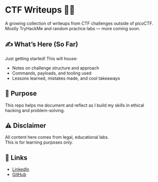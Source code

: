 # CTF Writeups 🧩📁

A growing collection of writeups from CTF challenges outside of picoCTF.  
Mostly TryHackMe and random practice labs — more coming soon.

## ✍️ What’s Here (So Far)
Just getting started! This will house:
- Notes on challenge structure and approach
- Commands, payloads, and tooling used
- Lessons learned, mistakes made, and cool takeaways

## 🧠 Purpose
This repo helps me document and reflect as I build my skills in ethical hacking and problem-solving.

## ⚠️ Disclaimer
All content here comes from legal, educational labs.  
This is for learning purposes only.

## 📎 Links
- [LinkedIn](https://www.linkedin.com/in/deltonrobinson/)  
- [GitHub](https://github.com/deltonrobinson)


<!-- TEMPLATE

## Challenge: [Name]
**Category:** [Web Exploitation / Crypto / Forensics / etc.]  
**Points:** [Value]  
**Platform:** [picoCTF / THM / HTB]

---

### 🔍 Summary
[One-line description of the challenge or what made it interesting]

### 🛠 Tools & Commands
- `nmap -sV ...`
- `curl --data ...`
- Burp Suite / Wireshark / etc.

### 🧠 Approach
- Step 1: Did X
- Step 2: Noticed Y
- Step 3: Exploited Z
- Flag: `picoCTF{example_flag}`

### 💭 Reflection
[What you learned, or what tripped you up]

-->
